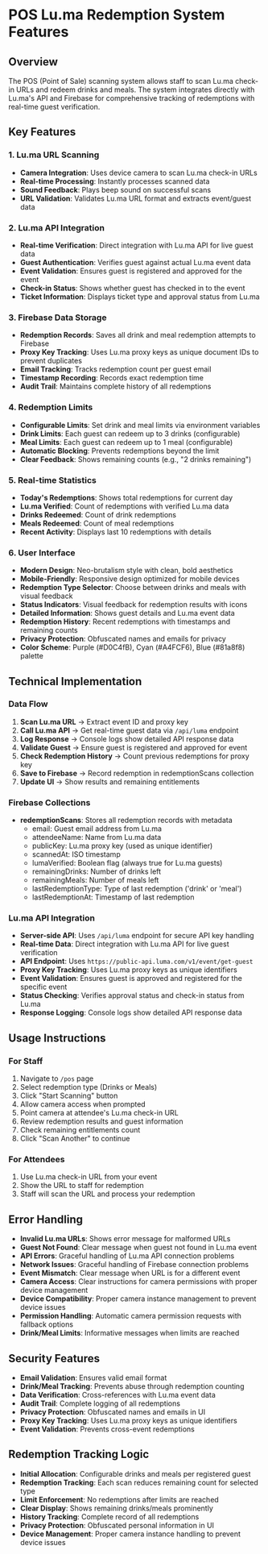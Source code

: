 # POS Lu.ma Redemption System Features

## Overview

The POS (Point of Sale) scanning system allows staff to scan Lu.ma check-in URLs and redeem drinks and meals. The system integrates directly with Lu.ma's API and Firebase for comprehensive tracking of redemptions with real-time guest verification.

## Key Features

### 1. Lu.ma URL Scanning

- **Camera Integration**: Uses device camera to scan Lu.ma check-in URLs
- **Real-time Processing**: Instantly processes scanned data
- **Sound Feedback**: Plays beep sound on successful scans
- **URL Validation**: Validates Lu.ma URL format and extracts event/guest data

### 2. Lu.ma API Integration

- **Real-time Verification**: Direct integration with Lu.ma API for live guest data
- **Guest Authentication**: Verifies guest against actual Lu.ma event data
- **Event Validation**: Ensures guest is registered and approved for the event
- **Check-in Status**: Shows whether guest has checked in to the event
- **Ticket Information**: Displays ticket type and approval status from Lu.ma

### 3. Firebase Data Storage

- **Redemption Records**: Saves all drink and meal redemption attempts to Firebase
- **Proxy Key Tracking**: Uses Lu.ma proxy keys as unique document IDs to prevent duplicates
- **Email Tracking**: Tracks redemption count per guest email
- **Timestamp Recording**: Records exact redemption time
- **Audit Trail**: Maintains complete history of all redemptions

### 4. Redemption Limits

- **Configurable Limits**: Set drink and meal limits via environment variables
- **Drink Limits**: Each guest can redeem up to 3 drinks (configurable)
- **Meal Limits**: Each guest can redeem up to 1 meal (configurable)
- **Automatic Blocking**: Prevents redemptions beyond the limit
- **Clear Feedback**: Shows remaining counts (e.g., "2 drinks remaining")

### 5. Real-time Statistics

- **Today's Redemptions**: Shows total redemptions for current day
- **Lu.ma Verified**: Count of redemptions with verified Lu.ma data
- **Drinks Redeemed**: Count of drink redemptions
- **Meals Redeemed**: Count of meal redemptions
- **Recent Activity**: Displays last 10 redemptions with details

### 6. User Interface

- **Modern Design**: Neo-brutalism style with clean, bold aesthetics
- **Mobile-Friendly**: Responsive design optimized for mobile devices
- **Redemption Type Selector**: Choose between drinks and meals with visual feedback
- **Status Indicators**: Visual feedback for redemption results with icons
- **Detailed Information**: Shows guest details and Lu.ma event data
- **Redemption History**: Recent redemptions with timestamps and remaining counts
- **Privacy Protection**: Obfuscated names and emails for privacy
- **Color Scheme**: Purple (#D0C4fB), Cyan (#A4FCF6), Blue (#81a8f8) palette

## Technical Implementation

### Data Flow

1. **Scan Lu.ma URL** → Extract event ID and proxy key
2. **Call Lu.ma API** → Get real-time guest data via `/api/luma` endpoint
3. **Log Response** → Console logs show detailed API response data
4. **Validate Guest** → Ensure guest is registered and approved for event
5. **Check Redemption History** → Count previous redemptions for proxy key
6. **Save to Firebase** → Record redemption in redemptionScans collection
7. **Update UI** → Show results and remaining entitlements

### Firebase Collections

- **redemptionScans**: Stores all redemption records with metadata
  - email: Guest email address from Lu.ma
  - attendeeName: Name from Lu.ma data
  - publicKey: Lu.ma proxy key (used as unique identifier)
  - scannedAt: ISO timestamp
  - lumaVerified: Boolean flag (always true for Lu.ma guests)
  - remainingDrinks: Number of drinks left
  - remainingMeals: Number of meals left
  - lastRedemptionType: Type of last redemption ('drink' or 'meal')
  - lastRedemptionAt: Timestamp of last redemption

### Lu.ma API Integration

- **Server-side API**: Uses `/api/luma` endpoint for secure API key handling
- **Real-time Data**: Direct integration with Lu.ma API for live guest verification
- **API Endpoint**: Uses `https://public-api.luma.com/v1/event/get-guest`
- **Proxy Key Tracking**: Uses Lu.ma proxy keys as unique identifiers
- **Event Validation**: Ensures guest is approved and registered for the specific event
- **Status Checking**: Verifies approval status and check-in status from Lu.ma
- **Response Logging**: Console logs show detailed API response data

## Usage Instructions

### For Staff

1. Navigate to `/pos` page
2. Select redemption type (Drinks or Meals)
3. Click "Start Scanning" button
4. Allow camera access when prompted
5. Point camera at attendee's Lu.ma check-in URL
6. Review redemption results and guest information
7. Check remaining entitlements count
8. Click "Scan Another" to continue

### For Attendees

1. Use Lu.ma check-in URL from your event
2. Show the URL to staff for redemption
3. Staff will scan the URL and process your redemption

## Error Handling

- **Invalid Lu.ma URLs**: Shows error message for malformed URLs
- **Guest Not Found**: Clear message when guest not found in Lu.ma event
- **API Errors**: Graceful handling of Lu.ma API connection problems
- **Network Issues**: Graceful handling of Firebase connection problems
- **Event Mismatch**: Clear message when URL is for a different event
- **Camera Access**: Clear instructions for camera permissions with proper device management
- **Device Compatibility**: Proper camera instance management to prevent device issues
- **Permission Handling**: Automatic camera permission requests with fallback options
- **Drink/Meal Limits**: Informative messages when limits are reached

## Security Features

- **Email Validation**: Ensures valid email format
- **Drink/Meal Tracking**: Prevents abuse through redemption counting
- **Data Verification**: Cross-references with Lu.ma event data
- **Audit Trail**: Complete logging of all redemptions
- **Privacy Protection**: Obfuscated names and emails in UI
- **Proxy Key Tracking**: Uses Lu.ma proxy keys as unique identifiers
- **Event Validation**: Prevents cross-event redemptions

## Redemption Tracking Logic

- **Initial Allocation**: Configurable drinks and meals per registered guest
- **Redemption Tracking**: Each scan reduces remaining count for selected type
- **Limit Enforcement**: No redemptions after limits are reached
- **Clear Display**: Shows remaining drinks/meals prominently
- **History Tracking**: Complete record of all redemptions
- **Privacy Protection**: Obfuscated personal information in UI
- **Device Management**: Proper camera instance handling to prevent device issues
